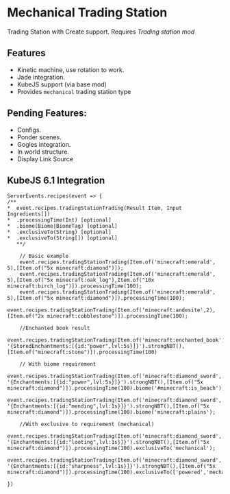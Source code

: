 Mechanical Trading Station
=================

Trading Station with Create support.
Requires *Trading station mod*

Features
---------
- Kinetic machine, use rotation to work.
- Jade integration.
- KubeJS support (via base mod)
- Provides `mechanical` trading station type

Pending Features:
----------------
- Configs.
- Ponder scenes.
- Gogles integration.
- In world structure.
- Display Link Source


KubeJS 6.1 Integration
----------------------
```
ServerEvents.recipes(event => {
/**
*  event.recipes.tradingStationTrading(Result Item, Input Ingredients[])
*  .processingTime(Int) [optional]
*  .biome(Biome|BiomeTag) [optional]
*  .exclusiveTo(String) [optional]
*  .exclusiveTo(String[]) [optional]
   **/

    // Basic example
    event.recipes.tradingStationTrading(Item.of('minecraft:emerald', 5),[Item.of("5x minecraft:diamond")]);
    event.recipes.tradingStationTrading(Item.of('minecraft:emerald', 5),[Item.of("5x minecraft:oak_log"),Item.of("10x minecraft:birch_log")]).processingTime(100);
    event.recipes.tradingStationTrading(Item.of('minecraft:emerald', 5),[Item.of("5x minecraft:diamond")]).processingTime(100);
    event.recipes.tradingStationTrading(Item.of('minecraft:andesite',2),[Item.of("2x minecraft:cobblestone")]).processingTime(100);

    //Enchanted book result
    event.recipes.tradingStationTrading(Item.of('minecraft:enchanted_book', '{StoredEnchantments:[{id:"power",lvl:5s}]}').strongNBT(),[Item.of("minecraft:stone")]).processingTime(100)

    // With biome requirement
    event.recipes.tradingStationTrading(Item.of('minecraft:diamond_sword', '{Enchantments:[{id:"power",lvl:5s}]}').strongNBT(),[Item.of("5x minecraft:diamond")]).processingTime(100).biome('#minecraft:is_beach');
    event.recipes.tradingStationTrading(Item.of('minecraft:diamond_sword', '{Enchantments:[{id:"mending",lvl:1s}]}').strongNBT(),[Item.of("5x minecraft:diamond")]).processingTime(100).biome('minecraft:plains');

    //With exclusive to requirement (mechanical)
    event.recipes.tradingStationTrading(Item.of('minecraft:diamond_sword', '{Enchantments:[{id:"looting",lvl:1s}]}').strongNBT(),[Item.of("5x minecraft:diamond")]).processingTime(100).exclusiveTo('mechanical');
    event.recipes.tradingStationTrading(Item.of('minecraft:diamond_sword', '{Enchantments:[{id:"sharpness",lvl:1s}]}').strongNBT(),[Item.of("5x minecraft:diamond")]).processingTime(100).exclusiveTo(['powered','mechanical']);

})
```